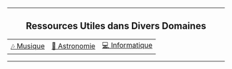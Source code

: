 <hr>
<h2 align="center">Ressources Utiles dans Divers Domaines</h2>
<table align="center">
  <td>
    <a href="https://github.com/3xpl0it-Sh4d0w/Awesome-Ressources-FR/tree/main/Ressources/Musique">🎶 Musique</a>
  </td>
  <td>
    <a href="https://github.com/3xpl0it-Sh4d0w/Awesome-Ressources-FR/tree/main/Ressources/Astronomie">🌃 Astronomie</a>
  </td>
  <td>
    <a href="https://github.com/3xpl0it-Sh4d0w/Awesome-Ressources-FR/tree/main/Ressources/Informatique">💻 Informatique</a>
  </td>
</table>
<hr>
